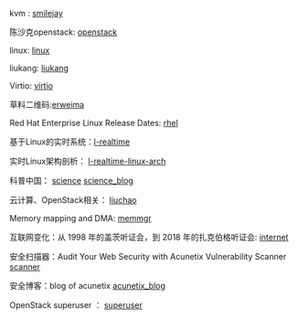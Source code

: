 
kvm : [smilejay]

陈沙克openstack: [openstack]

linux: [linux]

liukang: [liukang]

Virtio: [virtio]

草料二维码:[erweima]

Red Hat Enterprise Linux Release Dates: [rhel]

基于Linux的实时系统：[l-realtime]

实时Linux架构剖析： [l-realtime-linux-arch]

科普中国： [science] [science_blog]

云计算、OpenStack相关： [liuchao] 

Memory mapping and DMA: [memmgr]

互联网变化：从 1998 年的盖茨听证会，到 2018 年的扎克伯格听证会: [internet]

安全扫描器：Audit Your Web Security with Acunetix Vulnerability Scanner [scanner]

安全博客：blog of acunetix [acunetix_blog]

OpenStack superuser  ： [superuser]


  [smilejay]: http://smilejay.com/
  [openstack]: http://www.chenshake.com/
  [linux]: https://seravo.fi/blog
  [liukang]: http://my.csdn.net/get_set
  [virtio]: https://www.linux-kvm.org/page/Virtio
  [erweima]:https://cli.im/deqr
  [rhel]:https://access.redhat.com/articles/3078
  [l-realtime]:https://www.ibm.com/developerworks/cn/linux/embed/l-realtime/
  [l-realtime-linux-arch]:https://www.ibm.com/developerworks/cn/linux/l-real-time-linux/
  [science_blog]:https://p.baidu.com/daily/author?un=科普中国网&ie=utf8/
  [science]:http://www.kepuchina.cn/
  [liuchao]:https://www.cnblogs.com/popsuper1982/p/3840340.html
  [memmgr]: http://static.lwn.net/images/pdf/LDD3/ch15.pdf
  [internet]:https://baijia.baidu.com/s?id=1598050675049005897
  [scanner]: https://www.acunetix.com/vulnerability-scanner/
  [acunetix_blog]: https://www.acunetix.com/blog
  [superuser]:https://superuser.openstack.org/
